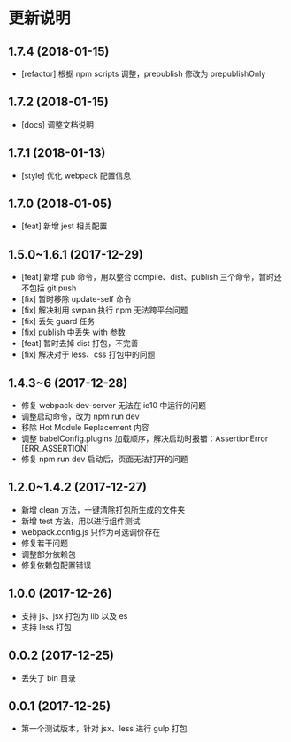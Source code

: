 # 更新说明


## 1.7.4 (2018-01-15)

+ [refactor] 根据 npm scripts 调整，prepublish 修改为 prepublishOnly

## 1.7.2 (2018-01-15)

+ [docs] 调整文档说明

## 1.7.1 (2018-01-13)

+ [style] 优化 webpack 配置信息

## 1.7.0 (2018-01-05)

+ [feat] 新增 jest 相关配置

## 1.5.0~1.6.1 (2017-12-29)

+ [feat] 新增 pub 命令，用以整合 compile、dist、publish 三个命令，暂时还不包括 git push
+ [fix] 暂时移除 update-self 命令
+ [fix] 解决利用 swpan 执行 npm 无法跨平台问题
+ [fix] 丢失 guard 任务
+ [fix] publish 中丢失 with 参数
+ [feat] 暂时去掉 dist 打包，不完善
+ [fix] 解决对于 less、css 打包中的问题

## 1.4.3~6 (2017-12-28)

+ 修复 webpack-dev-server 无法在 ie10 中运行的问题
+ 调整启动命令，改为 npm run dev
+ 移除 Hot Module Replacement 内容
+ 调整 babelConfig.plugins 加载顺序，解决启动时报错：AssertionError [ERR_ASSERTION]
+ 修复 npm run dev 启动后，页面无法打开的问题

## 1.2.0~1.4.2 (2017-12-27)

+ 新增 clean 方法，一键清除打包所生成的文件夹
+ 新增 test 方法，用以进行组件测试
+ webpack.config.js 只作为可选调价存在
+ 修复若干问题
+ 调整部分依赖包
+ 修复依赖包配置错误

## 1.0.0 (2017-12-26)

+ 支持 js、jsx 打包为 lib 以及 es
+ 支持 less 打包

## 0.0.2 (2017-12-25)

+ 丢失了 bin 目录

## 0.0.1 (2017-12-25)

+ 第一个测试版本，针对 jsx、less 进行 gulp 打包
